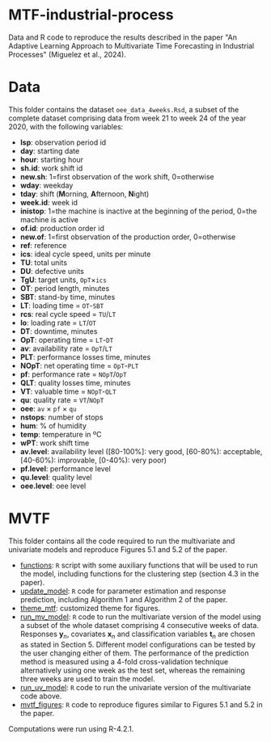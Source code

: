 # MTF-industrial-process
Data and R code to reproduce the results described in the paper "An Adaptive Learning Approach to Multivariate Time Forecasting in Industrial Processes" (Miguelez et al., 2024). 

# Data
This folder contains the dataset `oee_data_4weeks.Rsd`, a subset of the complete dataset comprising data from week 21 to week 24 of the year 2020, with the following variables:
 - **lsp**: observation period id
 - **day**: starting date
 - **hour**: starting hour
 - **sh.id**: work shift id
 - **new.sh**: 1=first observation of the work shift, 0=otherwise
 - **wday**: weekday
 - **tday**: shift (**M**orning, **A**fternoon, **N**ight)
 - **week.id**: week id
 - **inistop**: 1=the machine is inactive at the beginning of the period, 0=the machine is active
 - **of.id**: production order id
 - **new.of**: 1=first observation of the production order, 0=otherwise
 - **ref**: reference
 - **ics**: ideal cycle speed, units per minute
 - **TU**: total units
 - **DU**: defective units
 - **TgU**: target units, `OpT`$\times$`ics`
 - **OT**: period length, minutes
 - **SBT**: stand-by time, minutes
 - **LT**: loading time = `OT`-`SBT`
 - **rcs**: real cycle speed = `TU`/`LT`
 - **lo**: loading rate = `LT`/`OT`
 - **DT**: downtime, minutes
 - **OpT**: operating time = `LT`-`DT`
 - **av**: availability rate = `OpT`/`LT`
 - **PLT**: performance losses time, minutes
 - **NOpT**: net operating time = `OpT`-`PLT`
 - **pf**: performance rate = `NOpT`/`OpT`
 - **QLT**: quality losses time, minutes
 - **VT**: valuable time = `NOpT`-`QLT`
 - **qu**: quality rate = `VT`/`NOpT`
 - **oee**: `av` $\times$ `pf` $\times$ `qu`
 - **nstops**: number of stops
 - **hum**: % of humidity
 - **temp**: temperature in ºC
 - **wPT**: work shift time
 - **av.level**: availability level ([80-100\%]: very good, [60-80\%): acceptable, [40-60\%): improvable, [0-40\%): very poor)
 - **pf.level**: performance level
 - **qu.level**: quality level
 - **oee.level**: oee level

# MVTF
This folder contains all the code required to run the multivariate and univariate models and reproduce Figures 5.1 and 5.2 of the paper.
 - [functions](mvtf/functions.R): `R` script with some auxiliary functions that will be used to run the model, including functions for the clustering step (section 4.3 in the paper).
 - [update_model](mvtf/update_model.R): `R` code for parameter estimation and response prediction, including Algorithm 1 and Algorithm 2 of the paper.
 - [theme_mtf](mvtf/theme_mtf.R): customized theme for figures.
 - [run_mv_model](mvtf/run_mv_model.R): `R` code to run the multivariate version of the model using a subset of the whole dataset comprising 4 consecutive weeks of data. Responses $\mathbf y_n$, covariates $\mathbf x_n$ and classification variables $\mathbf t_n$ are chosen as stated in Section 5. Different model configurations can be tested by the user changing either of them. The performance of the prediction method is measured using a 4-fold cross-validation technique alternatively using one week as the test set, whereas the remaining three weeks are used to train the model.  
 - [run_uv_model](mvtf/run_uv_model.R): `R` code to run the univariate version of the multivariate code above.
 - [mvtf_figures](mvtf/mvtf_figures.R): `R` code to reproduce figures similar to Figures 5.1 and 5.2 in the paper.

Computations were run using R-4.2.1.
